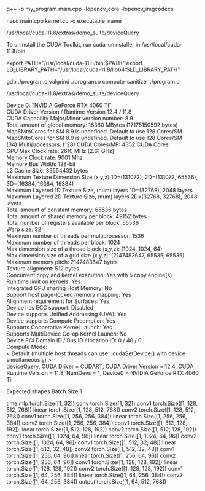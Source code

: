 g++ -o my_program main.cpp -lopencv_core -lopencv_imgcodecs


nvcc main.cpp kernel.cu -o executable_name

/usr/local/cuda-11.8/extras/demo_suite/deviceQuery

To uninstall the CUDA Toolkit, run cuda-uninstaller in /usr/local/cuda-11.8/bin

 export PATH="/usr/local/cuda-11.8/bin:$PATH"
 export LD_LIBRARY_PATH="/usr/local/cuda-11.8/lib64:$LD_LIBRARY_PATH"


gdb ./program.o
valgrind ./program.o
compute-sanitizer ./program.o


/usr/local/cuda-11.8/extras/demo_suite/deviceQuery 
 
Device 0: "NVIDIA GeForce RTX 4060 Ti"                                                                                    
CUDA Driver Version / Runtime Version          12.4 / 11.8                                                              
CUDA Capability Major/Minor version number:    8.9                                                                      
Total amount of global memory:                 16380 MBytes (17175150592 bytes)                                       
MapSMtoCores for SM 8.9 is undefined.  Default to use 128 Cores/SM                                                      
MapSMtoCores for SM 8.9 is undefined.  Default to use 128 Cores/SM                                                        
(34) Multiprocessors, (128) CUDA Cores/MP:     4352 CUDA Cores                                                          
GPU Max Clock rate:                            2610 MHz (2.61 GHz)                                                      
Memory Clock rate:                             9001 Mhz                                                                 
Memory Bus Width:                              128-bit                                                                  
L2 Cache Size:                                 33554432 bytes                                                           
Maximum Texture Dimension Size (x,y,z)         1D=(131072), 2D=(131072, 65536), 3D=(16384, 16384, 16384)                
Maximum Layered 1D Texture Size, (num) layers  1D=(32768), 2048 layers                                                  
Maximum Layered 2D Texture Size, (num) layers  2D=(32768, 32768), 2048 layers                                           
Total amount of constant memory:               65536 bytes                                                              
Total amount of shared memory per block:       49152 bytes                                                              
Total number of registers available per block: 65536                                                                    
Warp size:                                     32                                                                       
Maximum number of threads per multiprocessor:  1536                                                                     
Maximum number of threads per block:           1024                                                                     
Max dimension size of a thread block (x,y,z): (1024, 1024, 64)                                                          
Max dimension size of a grid size    (x,y,z): (2147483647, 65535, 65535)                                                
Maximum memory pitch:                          2147483647 bytes                                                         
Texture alignment:                             512 bytes                                                               
 Concurrent copy and kernel execution:          Yes with 5 copy engine(s)                                                
 Run time limit on kernels:                     Yes                                                                      
 Integrated GPU sharing Host Memory:            No                                                                       
 Support host page-locked memory mapping:       Yes                                                                      
 Alignment requirement for Surfaces:            Yes                                                                      
 Device has ECC support:                        Disabled                                                                 
 Device supports Unified Addressing (UVA):      Yes                                                                      
 Device supports Compute Preemption:            Yes                                                                      
 Supports Cooperative Kernel Launch:            Yes                                                                      
 Supports MultiDevice Co-op Kernel Launch:      No                                                                       
 Device PCI Domain ID / Bus ID / location ID:   0 / 48 / 0                                                               
 Compute Mode:                                                                                                              
 < Default (multiple host threads can use ::cudaSetDevice() with device simultaneously) >                                                                                                                                                   
 deviceQuery, CUDA Driver = CUDART, CUDA Driver Version = 12.4, CUDA Runtime Version = 11.8, NumDevs = 1, Device0 = NVIDIA GeForce RTX 4060 Ti



Expected shapes Batch Size 1

time mlp torch.Size([1, 32])
conv torch.Size([1, 32])
conv1 torch.Size([1, 128, 512, 768])
linear torch.Size([1, 128, 512, 768])
conv2 torch.Size([1, 128, 512, 768])
conv1 torch.Size([1, 256, 256, 384])
linear torch.Size([1, 256, 256, 384])
conv2 torch.Size([1, 256, 256, 384])
conv1 torch.Size([1, 512, 128, 192])
linear torch.Size([1, 512, 128, 192])
conv2 torch.Size([1, 512, 128, 192])
conv1 torch.Size([1, 1024, 64, 96])
linear torch.Size([1, 1024, 64, 96])
conv2 torch.Size([1, 1024, 64, 96])
conv1 torch.Size([1, 512, 32, 48])
linear torch.Size([1, 512, 32, 48])
conv2 torch.Size([1, 512, 32, 48])
conv1 torch.Size([1, 256, 64, 96])
linear torch.Size([1, 256, 64, 96])
conv2 torch.Size([1, 256, 64, 96])
conv1 torch.Size([1, 128, 128, 192])
linear torch.Size([1, 128, 128, 192])
conv2 torch.Size([1, 128, 128, 192])
conv1 torch.Size([1, 64, 256, 384])
linear torch.Size([1, 64, 256, 384])
conv2 torch.Size([1, 64, 256, 384])
output torch.Size([1, 64, 512, 768])